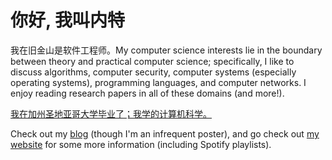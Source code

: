 # 你好, 我叫内特

我在旧金山是软件工程师。My computer science interests lie in the boundary
between theory and practical computer science; specifically, I like to discuss
algorithms, computer security, computer systems (especially operating systems),
programming languages, and computer networks. I enjoy reading research papers in
all of these domains (and more!).
<br/>

<a href="https://cse.ucsd.edu"
target="_blank">我在加州圣地亚哥大学毕业了；我学的计算机科学。</a>
<br/>

Check out my <a href="https://nate-browne.github.io/innermachinations"
target="_blank">blog</a> (though I'm an infrequent poster), and go check out
<a href="https://nate-browne.github.io">my website</a> for some more information
(including Spotify playlists).

